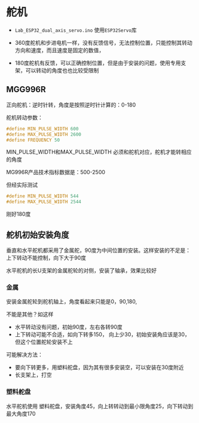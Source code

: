 # 舵机

* `Lab_ESP32_dual_axis_servo.ino` 使用`ESP32Servo`库

* 360度舵机和步进电机一样，没有反馈信号，无法控制位置，只能控制其转动方向和速度，而且速度是固定的数值，

* 180度舵机有反馈，可以正确控制位置，但是由于安装的问题，使用专用支架，可以转动的角度也也比较受限制

## MGG996R

正向舵机：逆时针转，角度是按照逆时针计算的：0-180

舵机转动参数：
```c
#define MIN_PULSE_WIDTH 600
#define MAX_PULSE_WIDTH 2600
#define FREQUENCY 50
```

MIN_PULSE_WIDTH和MAX_PULSE_WIDTH 必须和舵机对应，舵机才能转相应的角度
  
MG996R产品技术指标数据是：500-2500

但经实际测试
```c
#define MIN_PULSE_WIDTH 544
#define MAX_PULSE_WIDTH 2544 
```
刚好180度

## 舵机初始安装角度

垂直和水平舵机都采用了金属舵，90度为中间位置的安装。这样安装的不足是：上下转动不能控制，向下大于90度

水平舵机的长U支架的金属舵轮的对侧，安装了轴承，效果比较好

### 金属

安装金属舵轮到舵机轴上，角度看起来只能是0，90,180,  

不能是其他？如这样
* 水平转动没有问题，初始90度，左右各转90度
* 上下转动可能不合适，如向下转多150， 向上少30，初始安装角应该是30，但这个位置舵轮安装不上

可能解决方法：
* 要向下转更多，用塑料舵盘，因为其有很多安装空，可以安装在30度附近
* 长支架上，打空

### 塑料舵盘

水平舵机使用 塑料舵盘，安装角度45，向上转转动到最小限角度25，向下转动到最大角度170



